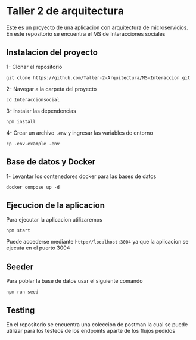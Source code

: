 # Taller 2 de arquitectura

Este es un proyecto de una aplicacion con arquitectura de microservicios. En este repositorio se encuentra el MS de Interacciones sociales

## Instalacion del proyecto

1- Clonar el repositorio

```
git clone https://github.com/Taller-2-Arquitectura/MS-Interaccion.git
```

2- Navegar a la carpeta del proyecto

```
cd Interaccionsocial
```

3- Instalar las dependencias

```
npm install
```

4- Crear un archivo `.env` y ingresar las variables de entorno

```
cp .env.example .env
```

## Base de datos y Docker

1- Levantar los contenedores docker para las bases de datos

```
docker compose up -d
```

## Ejecucion de la aplicacion

Para ejecutar la aplicacion utilizaremos

```
npm start
```

Puede accederse mediante `http://localhost:3004` ya que la aplicacion se ejecuta en el puerto 3004

## Seeder

Para poblar la base de datos usar el siguiente comando

```
npm run seed
```

## Testing

En el repositorio se encuentra una coleccion de postman la cual se puede utilizar para los testeos de los endpoints aparte de los flujos pedidos

